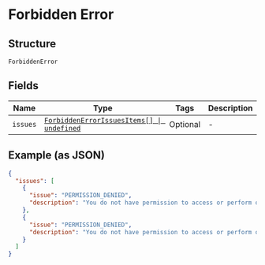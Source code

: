 
# Forbidden Error

## Structure

`ForbiddenError`

## Fields

| Name | Type | Tags | Description |
|  --- | --- | --- | --- |
| `issues` | [`ForbiddenErrorIssuesItems[] \| undefined`](../../doc/models/containers/forbidden-error-issues-items.md) | Optional | - |

## Example (as JSON)

```json
{
  "issues": [
    {
      "issue": "PERMISSION_DENIED",
      "description": "You do not have permission to access or perform operations on this resource."
    },
    {
      "issue": "PERMISSION_DENIED",
      "description": "You do not have permission to access or perform operations on this resource."
    }
  ]
}
```

